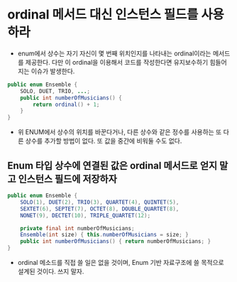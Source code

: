 # ordinal 메서드 대신 인스턴스 필드를 사용하라

- enum에서 상수는 자기 자신이 몇 번째 위치인지를 나타내는 ordinal이라는 메서드를 제공한다. 다만 이 ordinal을 이용해서 코드를 작성한다면 유지보수하기 힘들어지는 이슈가 발생한다.

```java
public enum Ensemble {
    SOLO, DUET, TRIO, ...;
    public int numberOfMusicians() {
        return ordinal() + 1;
    }
}
```

- 위 ENUM에서 상수의 위치를 바꾼다거나, 다른 상수와 같은 정수를 사용하는 또 다른 상수를 추가할 방법이 없다. 또 값을 중간에 비워둘 수도 없다.

## Enum 타입 상수에 연결된 값은 ordinal 메서드로 얻지 말고 인스턴스 필드에 저장하자

```java
public enum Ensemble {
    SOLO(1), DUET(2), TRIO(3), QUARTET(4), QUINTET(5),
    SEXTET(6), SEPTET(7), OCTET(8), DOUBLE_QUARTET(8),
    NONET(9), DECTET(10), TRIPLE_QUARTET(12);

    private final int numberOfMusicians;
    Ensemble(int size) { this.numberOfMusicians = size; }
    public int numberOfMusicians() { return numberOfMusicians; }
}
```

- ordinal 메소드를 직접  쓸 일은 없을 것이며, Enum 기반 자료구조에 쓸 목적으로 설계된 것이다. 쓰지 말자.

